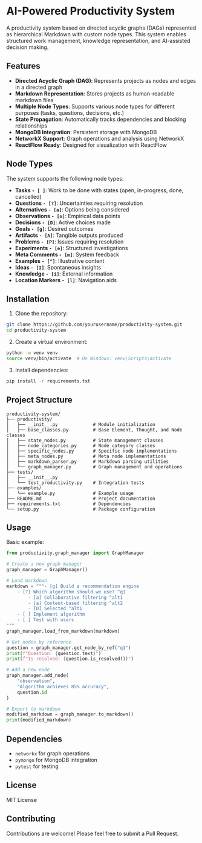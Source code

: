# AI-Powered Productivity System

A productivity system based on directed acyclic graphs (DAGs) represented as hierarchical Markdown with custom node types. This system enables structured work management, knowledge representation, and AI-assisted decision making.

## Features

- **Directed Acyclic Graph (DAG)**: Represents projects as nodes and edges in a directed graph
- **Markdown Representation**: Stores projects as human-readable markdown files
- **Multiple Node Types**: Supports various node types for different purposes (tasks, questions, decisions, etc.)
- **State Propagation**: Automatically tracks dependencies and blocking relationships
- **MongoDB Integration**: Persistent storage with MongoDB
- **NetworkX Support**: Graph operations and analysis using NetworkX
- **ReactFlow Ready**: Designed for visualization with ReactFlow

## Node Types

The system supports the following node types:

- **Tasks `- [ ]`**: Work to be done with states (open, in-progress, done, cancelled)
- **Questions `- [?]`**: Uncertainties requiring resolution
- **Alternatives `- [a]`**: Options being considered
- **Observations `- [o]`**: Empirical data points
- **Decisions `- [D]`**: Active choices made
- **Goals `- [g]`**: Desired outcomes
- **Artifacts `- [A]`**: Tangible outputs produced
- **Problems `- [P]`**: Issues requiring resolution
- **Experiments `- [e]`**: Structured investigations
- **Meta Comments `- [m]`**: System feedback
- **Examples `- ["]`**: Illustrative content
- **Ideas `- [I]`**: Spontaneous insights
- **Knowledge `- [i]`**: External information
- **Location Markers `- [l]`**: Navigation aids

## Installation

1. Clone the repository:
```bash
git clone https://github.com/yourusername/productivity-system.git
cd productivity-system
```

2. Create a virtual environment:
```bash
python -m venv venv
source venv/bin/activate  # On Windows: venv\Scripts\activate
```

3. Install dependencies:
```bash
pip install -r requirements.txt
```

## Project Structure

```
productivity-system/
├── productivity/
│   ├── __init__.py             # Module initialization
│   ├── base_classes.py         # Base Element, Thought, and Node classes
│   ├── state_nodes.py          # State management classes
│   ├── node_categories.py      # Node category classes
│   ├── specific_nodes.py       # Specific node implementations
│   ├── meta_nodes.py           # Meta node implementations
│   ├── markdown_parser.py      # Markdown parsing utilities
│   └── graph_manager.py        # Graph management and operations
├── tests/
│   ├── __init__.py
│   └── test_productivity.py    # Integration tests
├── examples/
│   └── example.py              # Example usage
├── README.md                   # Project documentation
├── requirements.txt            # Dependencies
└── setup.py                    # Package configuration
```

## Usage

Basic example:

```python
from productivity.graph_manager import GraphManager

# Create a new graph manager
graph_manager = GraphManager()

# Load markdown
markdown = """- [g] Build a recommendation engine
	- [?] Which algorithm should we use? ^q1
		- [a] Collaborative filtering ^alt1
		- [a] Content-based filtering ^alt2
		- [D] Selected ^alt1
	- [ ] Implement algorithm
	- [ ] Test with users
"""
graph_manager.load_from_markdown(markdown)

# Get nodes by reference
question = graph_manager.get_node_by_ref("q1")
print(f"Question: {question.text}")
print(f"Is resolved: {question.is_resolved()}")

# Add a new node
graph_manager.add_node(
    "observation", 
    "Algorithm achieves 85% accuracy", 
    question.id
)

# Export to markdown
modified_markdown = graph_manager.to_markdown()
print(modified_markdown)
```

## Dependencies

- `networkx` for graph operations
- `pymongo` for MongoDB integration
- `pytest` for testing

## License

MIT License

## Contributing

Contributions are welcome! Please feel free to submit a Pull Request.
